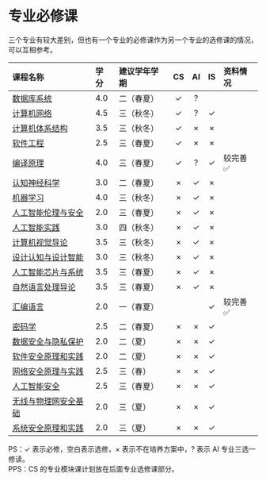 # 专业必修课

三个专业有较大差别，但也有一个专业的必修课作为另一个专业的选修课的情况，可以互相参考。

<style>
.md-typeset table:not([class]) th {
    min-width: 1em;
}
</style>

<div style="text-align: center" markdown="1">

|课程名称|学分|建议学年学期|CS|AI|IS|资料情况|
|:--|:--|:--|:--:|:--:|:--:|:--|
|[数据库系统](database/)|4.0|二（春夏）|✓|?|||
|[计算机网络](computer_networks/)|4.5|三（秋冬）|✓|?|✓||
|[计算机体系结构](computer_architecture/)|3.5|三（秋冬）|✓|×|×||
|[软件工程](software_engineering/)|2.5|三（春夏）|✓|×|×||
|[编译原理](compilers_principles/)|4.0|三（春夏）|✓|?|✓|较完善✅|
|[认知神经科学](cognitive_neuroscience/)|3.0|二（春夏）|×|✓|×||
|[机器学习](machine_learning/)|4.0|三（秋冬）|×|✓|×||
|[人工智能伦理与安全](ai_ethics_security/)|2.0|三（春夏）|×|✓|×||
|[人工智能实践](ai_practice/)|3.0|四（秋冬）|×|✓|×||
|[计算机视觉导论](computer_vision/)|3.5|三（秋冬）|×|✓|×||
|[设计认知与设计智能](design_cognition/)|3.0|三（秋冬）|×|✓|×||
|[人工智能芯片与系统](ai_chips_systems/)|3.5|三（春夏）|×|✓|×||
|[自然语言处理导论](natural_language_processing/)|3.5|三（春夏）|×|✓|×||
|[汇编语言](assemble/)|2.0|一（春夏）|||✓|较完善✅|
|[密码学](cryptography/)|2.5|二（春夏）|×|×|✓||
|[数据安全与隐私保护](data_security/)|2.0|二（夏）|×|×|✓||
|[软件安全原理和实践](software_security/)|2.0|二（夏）|×|×|✓||
|[网络安全原理与实践](network_security/)|2.5|三（春）|×|×|✓||
|[人工智能安全](ai_security/)|2.5|三（春夏）|×|×|✓||
|[无线与物理网安全基础](wireless_iot_security/)|2.0|三（夏）|×|×|✓||
|[系统安全原理和实践](system_security/)|2.0|三（夏）|×|×|✓||

</div>

PS：✓ 表示必修，空白表示选修，× 表示不在培养方案中，? 表示 AI 专业三选一修读。  
PPS：CS 的专业模块课计划放在后面专业选修课部分。
